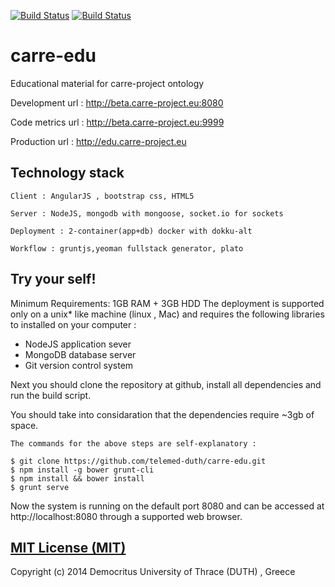 [![Build Status](https://travis-ci.org/telemed-duth/carre-edu.svg?branch=master)](https://travis-ci.org/telemed-duth/carre-edu)
[![Build Status](https://codeship.com/projects/8f8138f0-06cb-0132-1e81-36288a81fed8/status?branch=master)](https://codeship.com/projects/31184)


carre-edu
=========

Educational material for carre-project ontology

Development url : http://beta.carre-project.eu:8080

Code metrics url : http://beta.carre-project.eu:9999

Production url : http://edu.carre-project.eu



Technology stack
----------------
    Client : AngularJS , bootstrap css, HTML5
    
    Server : NodeJS, mongodb with mongoose, socket.io for sockets
    
    Deployment : 2-container(app+db) docker with dokku-alt
    
    Workflow : gruntjs,yeoman fullstack generator, plato
    



Try your self!
--------------
Minimum Requirements: 1GB RAM + 3GB HDD
The deployment is supported only on a unix* like machine (linux , Mac) and requires the following libraries to installed on your computer : 

* NodeJS application sever
* MongoDB database server
* Git version control system

Next you should clone the repository at github, install all dependencies and run the build script.

You should take into considaration that the dependencies require ~3gb of space.

    The commands for the above steps are self-explanatory :
            
    $ git clone https://github.com/telemed-duth/carre-edu.git
    $ npm install -g bower grunt-cli
    $ npm install && bower install
    $ grunt serve
            

Now the system is running on the default port 8080 and can be accessed at http://localhost:8080 through a supported web browser. 


    
[MIT License (MIT)](https://raw.githubusercontent.com/telemed-duth/carre-edu/master/LICENSE.txt)
------------
Copyright (c) 2014 Democritus University of Thrace (DUTH) , Greece
